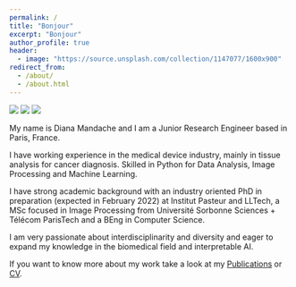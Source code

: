 ```yaml
---
permalink: /
title: "Bonjour"
excerpt: "Bonjour"
author_profile: true
header:
  - image: "https://source.unsplash.com/collection/1147077/1600x900"
redirect_from:
  - /about/
  - /about.html
---
```

<!-- ![welcome](https://images.unsplash.com/photo-1514580597161-eb1c0b1a7971?ixlib=rb-1.2.1&ixid=eyJhcHBfaWQiOjEyMDd9&auto=format&fit=crop&w=1490&q=80) -->
<img src="https://source.unsplash.com/-qo0O0y3EUA/1600x300">
<img src="https://dmandache.github.io/images/profile_big.jpg">
<img src="https://source.unsplash.com/hV1gChgMa-k/1600x300">

My name is Diana Mandache and I am a Junior Research Engineer based in Paris, France.

I have working experience in the medical device industry, mainly in tissue analysis for cancer diagnosis. Skilled in Python for Data Analysis, Image Processing and Machine Learning.

I have strong academic background with an industry oriented PhD in preparation (expected in February 2022) at Institut Pasteur and LLTech, a MSc focused in Image Processing from Université Sorbonne Sciences + Télécom ParisTech and a BEng in Computer Science.

I am very passionate about interdisciplinarity and diversity and eager to expand my knowledge in the biomedical field and interpretable AI.

If you want to know more about my work take a look at my [Publications](https://dmandache.github.io/publications/) or [CV](https://dmandache.github.io/cv/).

<!-- <img src="https://source.unsplash.com/collection/1147077/1600x900">
 -->
